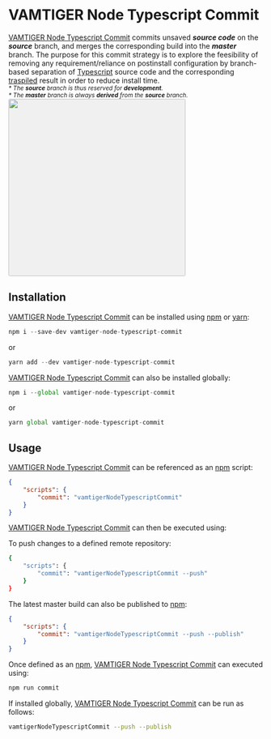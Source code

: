 # VAMTIGER Node Typescript Commit
[VAMTIGER Node Typescript Commit](https://github.com/vamtiger-project/vamtiger-node-typescript-commit) commits unsaved **_source code_** on the **_source_** branch, and merges the corresponding build into the **_master_** branch. The purpose for this commit strategy is to explore the feesibility of removing any requirement/reliance on postinstall configuration by branch-based separation of [Typescript](https://www.typescriptlang.org/) source code and the corresponding [traspiled](https://www.stevefenton.co.uk/2012/11/compiling-vs-transpiling/) result in order to reduce install time.<br>
<sup>_* The **source** branch is thus reserved for **development**._</sup><br>
<sup>_* The **master** branch is always **derived** from the **source** branch._</sup><br>
<img src=https://cdn.rawgit.com/vamtiger-project/vamtiger-node-typescript-commit/HEAD/asset/image/vamtiger-node-typescript-commit.svg style="max-height: 350px; background-color: #f0f0f0; border-radius: 3px" height=350>

## Installation
[VAMTIGER Node Typescript Commit](https://github.com/vamtiger-project/vamtiger-node-typescript-commit) can be installed using [npm](https://www.npmjs.com/) or [yarn](https://yarnpkg.com/lang/en/):
```javascript
npm i --save-dev vamtiger-node-typescript-commit
```
or
```javascript
yarn add --dev vamtiger-node-typescript-commit
```

[VAMTIGER Node Typescript Commit](https://github.com/vamtiger-project/vamtiger-node-typescript-commit) can also be installed globally:
```javascript
npm i --global vamtiger-node-typescript-commit 
```
or
```javascript
yarn global vamtiger-node-typescript-commit 
```

## Usage
[VAMTIGER Node Typescript Commit](https://github.com/vamtiger-project/vamtiger-node-typescript-commit) can be referenced as an [npm](https://www.npmjs.com/) script:
```json
{
    "scripts": {
        "commit": "vamtigerNodeTypescriptCommit"
    }
}
```

[VAMTIGER Node Typescript Commit](https://github.com/vamtiger-project/vamtiger-node-typescript-commit) can then be executed using:

To push changes to a defined remote repository:
```bash
{
    "scripts": {
        "commit": "vamtigerNodeTypescriptCommit --push"
    }
}
```

The latest master build can also be published to [npm](https://www.npmjs.com/):
```json
{
    "scripts": {
        "commit": "vamtigerNodeTypescriptCommit --push --publish"
    }
}
```

Once defined as an [npm](https://www.npmjs.com/), [VAMTIGER Node Typescript Commit](https://github.com/vamtiger-project/vamtiger-node-typescript-commit) can executed using:
```bash
npm run commit
```

If installed globally, [VAMTIGER Node Typescript Commit](https://github.com/vamtiger-project/vamtiger-node-typescript-commit) can be run as follows:
```bash
vamtigerNodeTypescriptCommit --push --publish
```
